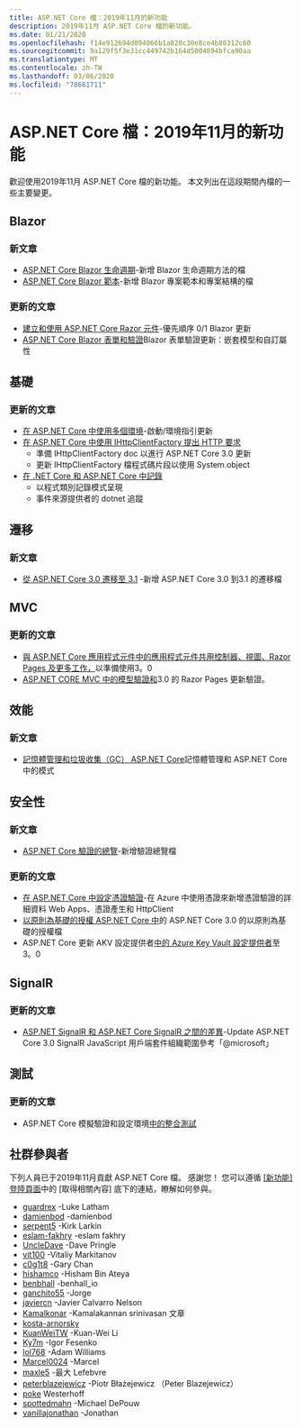 ```yaml
---
title: ASP.NET Core 檔：2019年11月的新功能
description: 2019年11月 ASP.NET Core 檔的新功能。
ms.date: 01/21/2020
ms.openlocfilehash: f14e912694d094066b1a020c30e8ce4b80312c60
ms.sourcegitcommit: 9a129f5f3e31cc449742b164d5004894bfca90aa
ms.translationtype: MT
ms.contentlocale: zh-TW
ms.lasthandoff: 03/06/2020
ms.locfileid: "78661711"
---
```

# <a name="aspnet-core-docs-whats-new-for-november-2019"></a>ASP.NET Core 檔：2019年11月的新功能

歡迎使用2019年11月 ASP.NET Core 檔的新功能。 本文列出在這段期間內檔的一些主要變更。

## <a name="blazor"></a>Blazor

### <a name="new-articles"></a>新文章

- [ASP.NET Core Blazor 生命週期](../blazor/lifecycle.md)-新增 Blazor 生命週期方法的檔
- [ASP.NET Core Blazor 範本](../blazor/templates.md)-新增 Blazor 專案範本和專案結構的檔

### <a name="updated-articles"></a>更新的文章

- [建立和使用 ASP.NET Core Razor 元件](../blazor/components.md)-優先順序 0/1 Blazor 更新
- [ASP.NET Core Blazor 表單和驗證](../blazor/forms-validation.md)Blazor 表單驗證更新：嵌套模型和自訂屬性

## <a name="fundamentals"></a>基礎

### <a name="updated-articles"></a>更新的文章

- [在 ASP.NET Core 中使用多個環境](../fundamentals/environments.md)-啟動/環境指引更新
- [在 ASP.NET Core 中使用 IHttpClientFactory 提出 HTTP 要求](../fundamentals/http-requests.md)
  - 準備 IHttpClientFactory doc 以進行 ASP.NET Core 3.0 更新
  - 更新 IHttpClientFactory 檔程式碼片段以使用 System.object
- [在 .NET Core 和 ASP.NET Core 中記錄](../fundamentals/logging/index.md)
  - 以程式類別記錄模式呈現
  - 事件來源提供者的 dotnet 追蹤

## <a name="migration"></a>遷移

### <a name="new-articles"></a>新文章

- [從 ASP.NET Core 3.0 遷移至 3.1](../migration/30-to-31.md) -新增 ASP.NET Core 3.0 到3.1 的遷移檔

## <a name="mvc"></a>MVC

### <a name="updated-articles"></a>更新的文章

- [與 ASP.NET Core 應用程式元件中的應用程式元件共用控制器、視圖、Razor Pages 及更多工作，](../mvc/advanced/app-parts.md)以準備使用3。0
- [ASP.NET CORE MVC 中的模型驗證和](../mvc/models/validation.md)3.0 的 Razor Pages 更新驗證。

## <a name="performance"></a>效能

### <a name="new-articles"></a>新文章

- [記憶體管理和垃圾收集（GC） ASP.NET Core](../performance/memory.md)記憶體管理和 ASP.NET Core 中的模式

## <a name="security"></a>安全性

### <a name="new-articles"></a>新文章

- [ASP.NET Core 驗證的總覽](../security/authentication/index.md)-新增驗證總覽檔

### <a name="updated-articles"></a>更新的文章

- [在 ASP.NET Core 中設定憑證驗證](../security/authentication/certauth.md)-在 Azure 中使用憑證來新增憑證驗證的詳細資料 Web Apps、憑證產生和 HttpClient
- [以原則為基礎的授權 ASP.NET Core 中](../security/authorization/policies.md)的 ASP.NET Core 3.0 的以原則為基礎的授權檔
- ASP.NET Core 更新 AKV 設定提供者[中的 Azure Key Vault 設定提供者](../security/key-vault-configuration.md)至3。0

## <a name="signalr"></a>SignalR

### <a name="updated-articles"></a>更新的文章

- [ASP.NET SignalR 和 ASP.NET Core SignalR 之間的差異](../signalr/version-differences.md)-Update ASP.NET Core 3.0 SignalR JavaScript 用戶端套件組織範圍參考「@microsoft」

## <a name="testing"></a>測試

### <a name="updated-articles"></a>更新的文章

- ASP.NET Core 模擬驗證和設定環境[中的整合測試](../test/integration-tests.md)

## <a name="community-contributors"></a>社群參與者

下列人員已于2019年11月貢獻 ASP.NET Core 檔。 感謝您！ 您可以遵循 [[新功能] 登陸頁面](index.yml)中的 [取得相關內容] 底下的連結，瞭解如何參與。

- [guardrex](https://github.com/guardrex) -Luke Latham
- [damienbod](https://github.com/damienbod) -damienbod
- [serpent5](https://github.com/serpent5) -Kirk Larkin
- [eslam-fakhry](https://github.com/eslam-fakhry) -eslam fakhry
- [UncleDave](https://github.com/UncleDave) -Dave Pringle
- [vit100](https://github.com/vit100) -Vitaliy Markitanov
- [c0g1t8](https://github.com/c0g1t8) -Gary Chan
- [hishamco](https://github.com/hishamco) -Hisham Bin Ateya
- [benbhall](https://github.com/benbhall) -benhall_io
- [ganchito55](https://github.com/ganchito55) -Jorge
- [javiercn](https://github.com/javiercn) -Javier Calvarro Nelson
- [Kamalkonar](https://github.com/Kamalkonar) -Kamalakannan srinivasan 文章
- [kosta-arnorsky](https://github.com/kosta-arnorsky) 
- [KuanWeiTW](https://github.com/KuanWeiTW) -Kuan-Wei Li
- [Ky7m](https://github.com/Ky7m) -Igor Fesenko
- [lol768](https://github.com/lol768) -Adam Williams
- [Marcel0024](https://github.com/Marcel0024) -Marcel
- [maxle5](https://github.com/maxle5) -最大 Lefebvre
- [peterblazejewicz](https://github.com/peterblazejewicz) -Piotr Błażejewicz （Peter Blazejewicz）
- [poke](https://github.com/poke) Westerhoff
- [spottedmahn](https://github.com/spottedmahn) -Michael DePouw
- [vanillajonathan](https://github.com/vanillajonathan) -Jonathan
